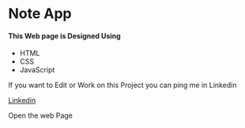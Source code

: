 
<h1>
    Note App
</h1>
<h4>This Web page is Designed Using </h4>
<ul>
    <li>HTML</li>
    <li>CSS</li>
    <li>JavaScript</li>
</ul>

<p>If you want to Edit or Work on this Project you can ping me in Linkedin</p>
<a href="https://www.linkedin.com/in/hariharan-nune/">Linkedin</a>
<br/>

<a href="https://hariharan9032.github.io/Notes-app/" style="text-decoration: none;">Open the web Page</a>

